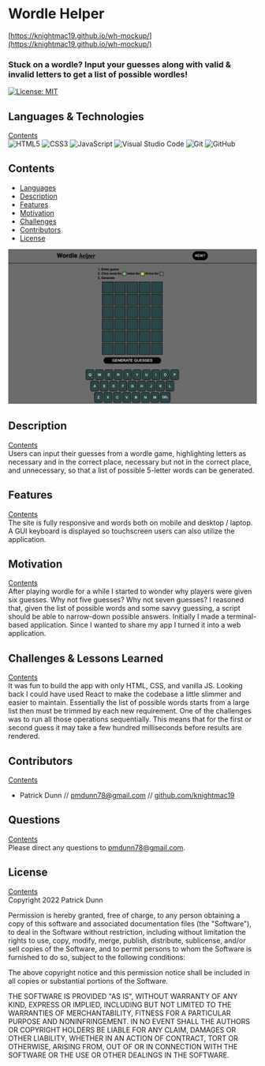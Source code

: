 # Wordle Helper

[https://knightmac19.github.io/wh-mockup/](https://knightmac19.github.io/wh-mockup/)

### Stuck on a wordle? Input your guesses along with valid & invalid letters to get a list of possible wordles!

[![License: MIT](https://img.shields.io/badge/License-MIT-yellow.svg)](https://opensource.org/licenses/MIT)

## <a id="languages"></a> Languages & Technologies

[Contents](#contents)  
<img alt="HTML5" src="https://img.shields.io/badge/html5-%23E34F26.svg?&style=for-the-badge&logo=html5&logoColor=white"/>
<img alt="CSS3" src="https://img.shields.io/badge/css3-%231572B6.svg?&style=for-the-badge&logo=css3&logoColor=white"/>
<img alt="JavaScript" src="https://img.shields.io/badge/javascript-%23323330.svg?&style=for-the-badge&logo=javascript&logoColor=%23F7DF1E"/>
<img alt="Visual Studio Code" src="https://img.shields.io/badge/VisualStudioCode-0078d7.svg?&style=for-the-badge&logo=visual-studio-code&logoColor=white"/>
<img alt="Git" src="https://img.shields.io/badge/git-%23F05033.svg?&style=for-the-badge&logo=git&logoColor=white"/>
<img alt="GitHub" src="https://img.shields.io/badge/github-%23121011.svg?&style=for-the-badge&logo=github&logoColor=white"/>

## <a id="contents"></a> Contents

- [Languages](#languages)
- [Description](#description)
- [Features](#features)
- [Motivation](#motivation)
- [Challenges](#challenges)
- [Contributors](#contributors)
- [License](#license)

![Screenshot](./wordle_helper.png)

## <a id="description"></a> Description

[Contents](#contents)  
Users can input their guesses from a wordle game, highlighting letters as necessary and in the correct place, necessary but not in the correct place, and unnecessary, so that a list of possible 5-letter words can be generated.

## <a id="features"></a> Features

[Contents](#contents)  
The site is fully responsive and words both on mobile and desktop / laptop. A GUI keyboard is displayed so touchscreen users can also utilize the application.

## <a id="motivation"></a> Motivation

[Contents](#contents)  
After playing wordle for a while I started to wonder why players were given six guesses. Why not five guesses? Why not seven guesses? I reasoned that, given the list of possible words and some savvy guessing, a script should be able to narrow-down possible answers. Initially I made a terminal-based application. Since I wanted to share my app I turned it into a web application.

## <a id="challenges"></a> Challenges & Lessons Learned

[Contents](#contents)  
It was fun to build the app with only HTML, CSS, and vanilla JS. Looking back I could have used React to make the codebase a little slimmer and easier to maintain. Essentially the list of possible words starts from a large list then must be trimmed by each new requirement. One of the challenges was to run all those operations sequentially. This means that for the first or second guess it may take a few hundred milliseconds before results are rendered.

## <a id="contributors"></a> Contributors

[Contents](#contents)

- Patrick Dunn // [pmdunn78@gmail.com](mailto:pmdunn78@gmail.com) // [github.com/knightmac19](https://github.com/knightmac19)

## <a id="questions"></a> Questions

[Contents](#contents)  
Please direct any questions to [pmdunn78@gmail.com](mailto:pmdunn78@gmail.com).

## <a id="license"></a> License

[Contents](#contents)  
Copyright 2022 Patrick Dunn

Permission is hereby granted, free of charge, to any person obtaining a copy of this software and associated documentation files (the "Software"), to deal in the Software without restriction, including without limitation the rights to use, copy, modify, merge, publish, distribute, sublicense, and/or sell copies of the Software, and to permit persons to whom the Software is furnished to do so, subject to the following conditions:

The above copyright notice and this permission notice shall be included in all copies or substantial portions of the Software.

THE SOFTWARE IS PROVIDED "AS IS", WITHOUT WARRANTY OF ANY KIND, EXPRESS OR IMPLIED, INCLUDING BUT NOT LIMITED TO THE WARRANTIES OF MERCHANTABILITY, FITNESS FOR A PARTICULAR PURPOSE AND NONINFRINGEMENT. IN NO EVENT SHALL THE AUTHORS OR COPYRIGHT HOLDERS BE LIABLE FOR ANY CLAIM, DAMAGES OR OTHER LIABILITY, WHETHER IN AN ACTION OF CONTRACT, TORT OR OTHERWISE, ARISING FROM, OUT OF OR IN CONNECTION WITH THE SOFTWARE OR THE USE OR OTHER DEALINGS IN THE SOFTWARE.
